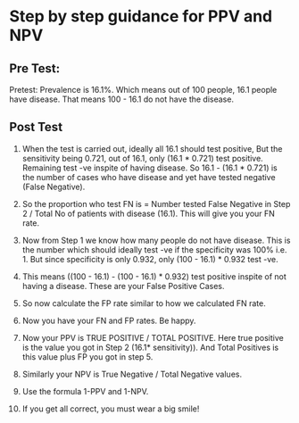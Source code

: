# Step by step guidance for PPV and NPV

## Pre Test:
Pretest: Prevalence is 16.1%. Which means out of 100 people, 16.1 people have disease. That means 100 - 16.1 do not have the disease.

## Post Test
1. When the test is carried out, ideally all 16.1 should test positive, But the sensitivity being 0.721, out of 16.1, only (16.1 * 0.721) test positive. Remaining test -ve inspite of having disease. So 16.1 - (16.1 * 0.721) is the number of cases who have disease and yet have tested negative (False Negative).

2. So the proportion who test FN is = Number tested False Negative in Step 2 / Total No of patients with disease (16.1). This will give you your FN rate.

3. Now from Step 1 we know how many people do not have disease. This is the number which should ideally test -ve if the specificity was 100% i.e. 1. But since specificity is only 0.932, only (100 - 16.1) * 0.932 test -ve.

4. This means ((100 - 16.1) - (100 - 16.1) * 0.932) test positive inspite of not having a disease. These are your False Positive Cases.

5. So now calculate the FP rate similar to how we calculated FN rate.

6. Now you have your FN and FP rates. Be happy.

7. Now your PPV is TRUE POSITIVE / TOTAL POSITIVE. Here true positive is the value you got in Step 2 (16.1* sensitivity)). And Total Positives is this value plus FP you got in step 5.

8. Similarly your NPV is True Negative / Total Negative values.

9. Use the formula 1-PPV and 1-NPV.

10. If you get all correct, you must wear a big smile!
